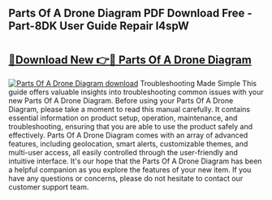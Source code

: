 ## Parts Of A Drone Diagram PDF Download Free - Part-8DK User Guide Repair l4spW

# <h2><a href="http://dfmv2xn.blite.top/?on=Parts+Of+A+Drone+Diagram">🔗Download New 👉🔴 Parts Of A Drone Diagram</a></h2>

[![Parts Of A Drone Diagram download](https://i.imgur.com/lujVjoI.png)](http://dfmv2xn.blite.top/?on=Parts+Of+A+Drone+Diagram)
Troubleshooting Made Simple This guide offers valuable insights into troubleshooting common issues with your new Parts Of A Drone Diagram. Before using your Parts Of A Drone Diagram, please take a moment to read this manual carefully. It contains essential information on product setup, operation, maintenance, and troubleshooting, ensuring that you are able to use the product safely and effectively. Parts Of A Drone Diagram comes with an array of advanced features, including geolocation, smart alerts, customizable themes, and multi-user access, all easily controlled through the user-friendly and intuitive interface. It's our hope that the Parts Of A Drone Diagram has been a helpful companion as you explore the features of your new item. If you have any questions or concerns, please do not hesitate to contact our customer support team.
